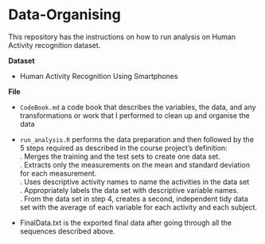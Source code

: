 # Data-Organising
This repository has the instructions on how to run analysis on Human Activity recognition dataset.  

**Dataset**  
  * Human Activity Recognition Using Smartphones  
  
**File**  
* ``` CodeBook.md ``` a code book that describes the variables, the data, and any transformations or work that I performed to clean up and organise the data   
* ```run_analysis.R``` performs the data preparation and then followed by the 5 steps required as described in the course project’s definition:  
. Merges the training and the test sets to create one data set.  
. Extracts only the measurements on the mean and standard deviation for each measurement.  
. Uses descriptive activity names to name the activities in the data set  
. Appropriately labels the data set with descriptive variable names.  
. From the data set in step 4, creates a second, independent tidy data set with the average of each variable for each activity and each subject.

* FinalData.txt is the exported final data after going through all the sequences described above.    

